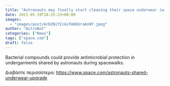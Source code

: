 ```yaml
---
title: "Astronauts may finally start cleaning their space underwear (with microbes)"
date: 2021-05-19T18:25:23+00:00
images:
  - "images/post/ArD2NiYCcGcFm66UraAnNY.jpeg"
author: "AstroBot"
categories: ["News"]
tags: ["space.com"]
draft: false
---
```


Bacterial compounds could provide antimicrobial protection in undergarments shared by astronauts during spacewalks. 

Διαβάστε περισσότερα: https://www.space.com/astronauts-shared-underwear-upgrade
